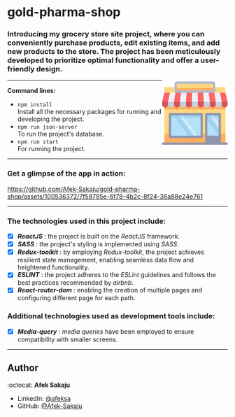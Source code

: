 # gold-pharma-shop

### Introducing my grocery store site project, where you can conveniently purchase products, edit existing items, and add new products to the store. The project has been meticulously developed to prioritize optimal functionality and offer a user-friendly design.<br />

<img src="./readme-resources/shops.png" width=150px height=150px align="right">

---

**Command lines:**

- `npm install` <br /> Install all the necessary packages for running and developing the project.
- `npm run json-server`<br /> To run the project's database.
- `npm run start`<br /> For running the project.

---

### **Get a glimpse of the app in action:**

https://github.com/Afek-Sakaju/gold-pharma-shop/assets/100536372/7f58795e-6f78-4b2c-8f24-36a88e24e761

---

### The technologies used in this project include:

- [x] _**ReactJS**_ : the project is built on the _ReactJS_ framework.
- [x] _**SASS**_ : the project's styling is implemented using _SASS_.
- [x] _**Redux-toolkit**_ : by employing _Redux-toolkit_, the project achieves resilient state management, enabling seamless data flow and heightened functionality.
- [x] _**ESLINT**_ : the project adheres to the _ESLint_ guidelines and follows the best practices recommended by _airbnb_.
- [x] _**React-router-dom**_ : enabling the creation of multiple pages and configuring different page for each path.

### Additional technologies used as development tools include:

- [x] _**Media-query**_ : _media queries_ have been employed to ensure compatibility with smaller screens.

---

## Author

:octocat: **Afek Sakaju**

- LinkedIn: [@afeksa](https://www.linkedin.com/in/afeksa/)
- GitHub: [@Afek-Sakaju](https://github.com/Afek-Sakaju)
